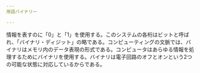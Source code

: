 ```yaml
---
用語バイナリー

---
```

情報を表すのに「0」と「1」を使用する。このシステムの各桁はビットと呼ばれ、「バイナリ・ディジット」の略である。コンピューティングの文脈では、バイナリはメモリ内のデータ表現の形式である。コンピュータはあらゆる情報を処理するためにバイナリを使用する。バイナリは電子回路のオフとオンという2つの可能な状態に対応しているからである。